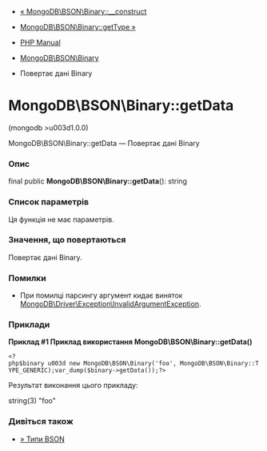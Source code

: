 - [«
MongoDB\BSON\Binary::\_\_construct](mongodb-bson-binary.construct.md)
- [MongoDB\BSON\Binary::getType »](mongodb-bson-binary.gettype.md)

- [PHP Manual](index.md)
- [MongoDB\BSON\Binary](class.mongodb-bson-binary.md)
- Повертає дані Binary

# MongoDB\BSON\Binary::getData

(mongodb \>u003d1.0.0)

MongoDB\BSON\Binary::getData — Повертає дані Binary

### Опис

final public **MongoDB\BSON\Binary::getData**(): string

### Список параметрів

Ця функція не має параметрів.

### Значення, що повертаються

Повертає дані Binary.

### Помилки

- При помилці парсингу аргумент кидає виняток
[MongoDB\Driver\Exception\InvalidArgumentException](class.mongodb-driver-exception-invalidargumentexception.md).

### Приклади

**Приклад #1 Приклад використання **MongoDB\BSON\Binary::getData()****

` <?php$binary u003d new MongoDB\BSON\Binary('foo', MongoDB\BSON\Binary::TYPE_GENERIC);var_dump($binary->getData());?> `

Результат виконання цього прикладу:

string(3) "foo"

### Дивіться також

- [» Типи
BSON](https://www.mongodb.com/docs/manual/reference/bson-types/)
